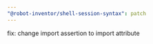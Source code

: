 ```yaml
---
"@robot-inventor/shell-session-syntax": patch
---
```


fix: change import assertion to import attribute
